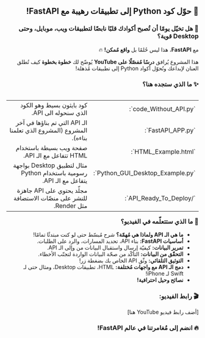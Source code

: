 
<div dir="rtl">

## 🚀 حوّل كود Python إلى تطبيقات رهيبة مع FastAPI!

### 🤯 هل تخيّل يومًا أن تُصبح أكوادك قلبًا نابضًا لتطبيقات ويب، موبايل، وحتى Desktop قوية؟

مع **FastAPI**، هذا ليس حُلمًا بل **واقع مُمكن!** 🔥

هذا المشروع يُرافق **درسًا مُفصّلًا على YouTube** يُوضّح لك **خطوة بخطوة** كيف تُطلق العنان لإبداعك وتُحوّل أكواد Python إلى تطبيقات مُذهلة! 

### ✨ ما الذي ستجده هنا؟

<table dir="rtl" align="right">
  <tr>
    <td>`code_Without_API.py`:</td>
    <td>كود بايثون بسيط وهو الكود الذي سنحوله الى API. </td>
  </tr>
  <tr>
    <td>`FastAPI_APP.py`:</td>
    <td>الـ API التي تم بناؤها في آخر المشروع (المشروع الذي تعلمنا بناءه).</td>
  </tr>
  <tr>
    <td>`HTML_Example.html`:</td>
    <td>صفحة  ويب  بسيطة  باستخدام  HTML  تتفاعل  مع  الـ API. </td>
  </tr>
  <tr>
    <td>`Python_GUI_Desktop_Example.py`:</td>
    <td>مثال  لتطبيق  Desktop  بواجهة  رسومية  باستخدام  Python  يتفاعل  مع  الـ API.</td>
  </tr>
  <tr>
    <td>`/API_Ready_To_Deploy`:</td>
    <td>مجلّد  يحتوي  على  API  جاهزة  للنشر  على  منصّات  الاستضافة  مثل  Render. </td>
  </tr>
</table>
<div dir="rtl">




### 💪 ما الذي ستتعلّمه في الفيديو؟

*   **ما هي الـ API ولماذا هي مُهمّة؟**  شرح مُبسّط حتى لو كنت مبتدئًا تمامًا!
*   **أساسيات FastAPI:** بناء API، تحديد المسارات، والرد على الطلبات.
*   **تمرير البيانات:**  كيفيّة  إرسال  واستقبال  البيانات  من  وإلى  الـ API.
*   **التحقّق من البيانات:**   التأكّد  من  صحّة  البيانات  الواردة  لتجنّب  الأخطاء.
*   **التوثيق التلقائي:**   وثّق API الخاص بك بضغطة زر!
*   **دمج الـ API مع واجهات مُختلفة:**   HTML،  تطبيقات  Desktop،  ومثال حتى لـ  Swift  لـ iPhone!
*   **نصائح وحيل احترافية!** 

### 🎬 رابط الفيديو:

[أضف  رابط  فيديو  YouTube  هنا]

### 🔥 انضم إلى مُغامرتنا في عالم FastAPI! 

</div>
</div>


